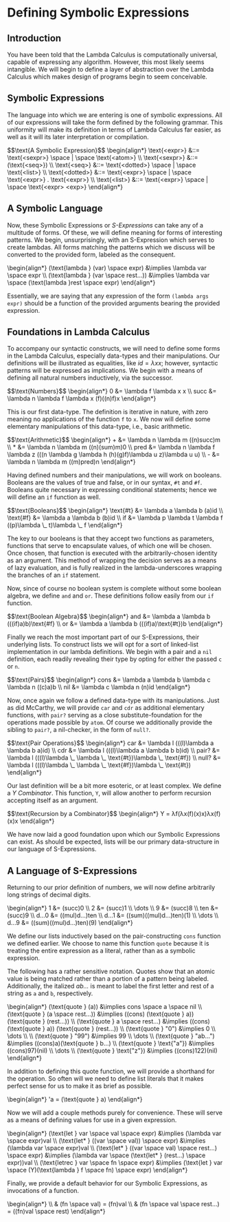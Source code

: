 Defining Symbolic Expressions
=============================
Introduction
------------
You have been told that the Lambda Calculus is computationally universal, capable of expressing any algorithm. However, this most likely seems intangible. We will begin to define a layer of abstraction over the Lambda Calculus which makes design of programs begin to seem conceivable.

Symbolic Expressions
--------------------
The language into which we are entering is one of symbolic expressions. All of our expressions will take the form defined by the following grammar. This uniformity will make its definition in terms of Lambda Calculus far easier, as well as it will its later interpretation or compilation.

<div>
$$\text{A Symbolic Expression}$$
\begin{align*}
	\text{&lt;expr&gt;} &::= \text{&lt;sexpr&gt;} \space | \space \text{&lt;atom&gt;}
\\	\text{&lt;sexpr&gt;} &::= (\text{&lt;seq&gt;})
\\	\text{&lt;seq&gt;} &::= \text{&lt;dotted&gt;} \space | \space \text{&lt;list&gt;}
\\	\text{&lt;dotted&gt;} &::= \text{&lt;expr&gt;} \space | \space \text{&lt;expr&gt;} . \text{&lt;expr&gt;}
\\	\text{&lt;list&gt;} &::= \text{&lt;expr&gt;} \space | \space \text{&lt;expr&gt; &lt;exp&gt;}
\end{align*}
</div>	

A Symbolic Language
-------------------
Now, these Symbolic Expressions or *S-Expressions* can take any of a multitude of forms. Of these, we will define meaning for forms of interesting patterns. We begin, unsurprisingly, with an S-Expression which serves to create lambdas. All forms matching the patterns which we discuss will be converted to the provided form, labeled as the consequent.

<div>
\begin{align*}
(\text{lambda } (var) \space expr) &\implies \lambda var \space expr
\\ (\text{lambda } (var \space rest...)) &\implies \lambda var \space (\text{lambda }rest \space expr)
\end{align*}
</div>

Essentially, we are saying that any expression of the form `(lambda args expr)` should be a function of the provided arguments bearing the provided expression. 


Foundations in Lambda Calculus
------------------------------
To accompany our syntactic constructs, we will need to define some forms in the Lambda Calculus, especially data-types and their manipulations. Our definitions will be illustrated as equalities, like $id = \lambda xx$; however, syntactic patterns will be expressed as implications. We begin with a means of defining all natural numbers inductively, via the successor.

<div>
$$\text{Numbers}$$
\begin{align*}
0 &= \lambda f \lambda x x
\\ succ &= \lambda n \lambda f \lambda x (f)((n)f)x
\end{align*}
</div>

This is our first data-type. The definition is iterative in nature, with zero meaning no applications of the function `f` to `x`. We now will define some elementary manipulations of this data-type, i.e., basic arithmetic.

<div>
$$\text{Arithmetic}$$
\begin{align*}
+ &= \lambda n \lambda m ((n)succ)m
\\ * &= \lambda n \lambda m ((n)(sum)m)0
\\ pred &= \lambda n \lambda f \lambda z (((n \lambda g \lambda h (h)(g)f)\lambda u z)\lambda u u)
\\	- &= \lambda n \lambda m ((m)pred)n
\end{align*}
</div>

Having defined numbers and their manipulations, we will work on booleans. Booleans are the values of true and false, or in our syntax, `#t` and `#f`. Booleans quite necessary in expressing conditional statements; hence we will define an `if` function as well.

<div>
$$\text{Booleans}$$
\begin{align*}
\text{#t} &= \lambda a \lambda b (a)id
\\ \text{#f} &= \lambda a \lambda b (b)id
\\ if &= \lambda p \lambda t \lambda f ((p)\lambda \_ t)\lambda \_ f
\end{align*}
</div>

The key to our booleans is that they accept two functions as parameters, functions that serve to encapsulate values, of which one will be chosen. Once chosen, that function is executed with the arbitrarily-chosen identity as an argument. This method of wrapping the decision serves as a means of lazy evaluation, and is fully realized in the lambda-underscores wrapping the branches of an `if` statement.

Now, since of course no boolean system is complete without some boolean algebra, we define `and` and `or`. These definitions follow easily from our `if` function.

<div>
$$\text{Boolean Algebra}$$
\begin{align*}
and &= \lambda a \lambda b (((if)a)b)\text{#f}
\\ or &= \lambda a \lambda b (((if)a)\text{#t})b
\end{align*}
</div>

Finally we reach the most important part of our S-Expressions, their underlying lists. To construct lists we will opt for a sort of linked-list implementation in our lambda definitions. We begin with a pair and a `nil` definition, each readily revealing their type by opting for either the passed `c` or `n`.

<div>
$$\text{Pairs}$$
\begin{align*}
cons &= \lambda a \lambda b \lambda c \lambda n ((c)a)b
\\ nil &= \lambda c \lambda n (n)id
\end{align*}
</div>

Now, once again we follow a defined data-type with its manipulations. Just as did McCarthy, we will provide `car` and `cdr` as additional elementary functions, with `pair?` serving as a close substitute-foundation for the operations made possible by `atom`. Of course we additionally provide the sibling to `pair?`, a nil-checker, in the form of `null?`.

<div>
$$\text{Pair Operations}$$
\begin{align*}
car &= \lambda l (((l)\lambda a \lambda b a)id)
\\ cdr &= \lambda l (((l)\lambda a \lambda b b)id)
\\ pair? &= \lambda l (((l)\lambda \_ \lambda \_ \text{#t})\lambda \_ \text{#f})
\\ null? &= \lambda l (((l)\lambda \_ \lambda \_ \text{#f})\lambda \_ \text{#t})
\end{align*}
</div>

Our last definition will be a bit more esoteric, or at least complex. We define a *Y Combinator*. This function, `Y`, will allow another to perform recursion accepting itself as an argument.

<div>
$$\text{Recursion by a Combinator}$$
\begin{align*}
Y = λf(λx(f)(x)x)λx(f)(x)x
\end{align*}
</div>

We have now laid a good foundation upon which our Symbolic Expressions can exist. As should be expected, lists will be our primary data-structure in our language of S-Expressions.

A Language of S-Expressions
---------------------------
Returning to our prior definition of numbers, we will now define arbitrarily long strings of decimal digits.

<div>
\begin{align*}
1 &= (succ)0
\\ 2 &= (succ)1
\\ \dots
\\ 9 &= (succ)8
\\ ten &= (succ)9
\\ d...0 &= ((mul)d...)ten
\\ d...1 &= ((sum)((mul)d...)ten)(1)
\\ \dots
\\ d...9 &= ((sum)((mul)d...)ten)(9)
\end{align*}
</div>

We define our lists inductively based on the pair-constructing `cons` function we defined earlier. We choose to name this function `quote` because it is treating the entire expression as a literal, rather than as a symbolic expression.

The following has a rather sensitive notation. Quotes show that an atomic value is being matched rather than a portion of a pattern being labeled. Additionally, the italized *ab...* is meant to label the first letter and rest of a string as `a` and `b`, respectively.

<div>
\begin{align*}
(\text{quote } (a)) &\implies cons \space a \space nil
\\ (\text{quote } (a \space rest...)) &\implies ((cons) (\text{quote } a)) (\text{quote } (rest...))
\\ (\text{quote } a \space rest...) &\implies ((cons) (\text{quote } a)) (\text{quote } (rest...))
\\ (\text{quote } "0") &\implies 0
\\ \dots
\\ \\ (\text{quote } "99") &\implies 99
\\ \dots
\\ (\text{quote } "ab...") &\implies ((cons)a)(\text{quote } b...)
\\ (\text{quote } \text{"a"}) &\implies ((cons)97)(nil)
\\ \dots
\\ (\text{quote } \text{"z"}) &\implies ((cons)122)(nil)
\end{align*}
</div>

In addition to defining this quote function, we will provide a shorthand for the operation. So often will we need to define list literals that it makes perfect sense for us to make it as brief as possible.

<div>
\begin{align*}
'a = (\text{quote } a)
\end{align*}
</div>

Now we will add a couple methods purely for convenience. These will serve as a means of defining values for use in a given expression.

<div>
\begin{align*}
(\text{let } var \space val \space expr) &\implies (\lambda var \space expr)val
\\ (\text{let* } ((var \space val)) \space expr) &\implies (\lambda var \space expr)val
\\ (\text{let* } ((var \space val) \space rest...) \space expr) &\implies (\lambda var \space (\text{let* } (rest...) \space expr))val
\\ (\text{letrec } var \space fn \space expr) &\implies (\text{let } var \space (Y)(\text{lambda } f \space fn) \space expr)
\end{align*}
</div>

Finally, we provide a default behavior for our Symbolic Expressions, as invocations of a function.

<div>
\begin{align*}
\\ & (fn \space val) = (fn)val
\\ & (fn \space val \space rest...) = ((fn)val \space rest)
\end{align*}
</div>